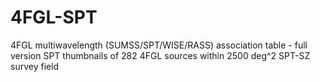 # 4FGL-SPT
4FGL multiwavelength (SUMSS/SPT/WISE/RASS) association table - full version
SPT thumbnails of 282 4FGL sources within 2500 deg^2 SPT-SZ survey field
